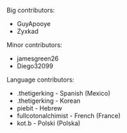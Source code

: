Big contributors:
- GuyApooye
- Zyxkad

Minor contributors:
- jamesgreen26
- Diego32099

Language contributors:
- .thetigerking - Spanish (Mexico)
- .thetigerking - Korean
- piebit - Hebrew
- fullcotonalchimist - French (France)
- kot.b - Polski (Polska)
